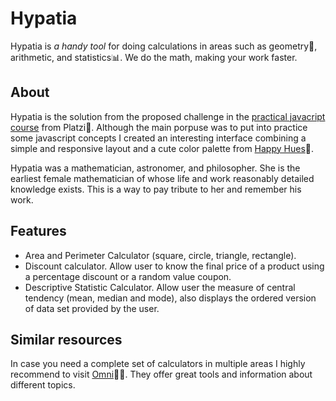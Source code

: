 # **Hypatia**

Hypatia is *a handy tool* for doing calculations in areas such as geometry📐, arithmetic, and statistics📊. We do the math, making your work faster.

## About

Hypatia is the solution from the proposed challenge in the [practical javacript course](https://platzi.com/clases/javascript-practico/ "Curso Práctico de Javascript - Platzi") from Platzi💚. Although the main porpuse was to put into practice some javascript concepts I created an interesting interface combining a simple and responsive layout and a cute color palette from [Happy Hues](https://www.happyhues.co/palettes/10)💫.

Hypatia was a mathematician, astronomer, and philosopher. She is the earliest female mathematician of whose life and work reasonably detailed knowledge exists. This is a way to pay tribute to her and remember his work.


## Features

- Area and Perimeter Calculator (square, circle, triangle, rectangle).
- Discount calculator. Allow user to know the final price of a product using a percentage discount or a random value coupon.
- Descriptive Statistic Calculator. Allow user the measure of central tendency (mean, median and mode), also displays the ordered version of data set provided by the user.

## Similar resources

In case you need a complete set of calculators in multiple areas I highly recommend to visit [Omni](https://www.omnicalculator.com/ "Omni")🐱‍🏍. They offer great tools and information about different topics.
